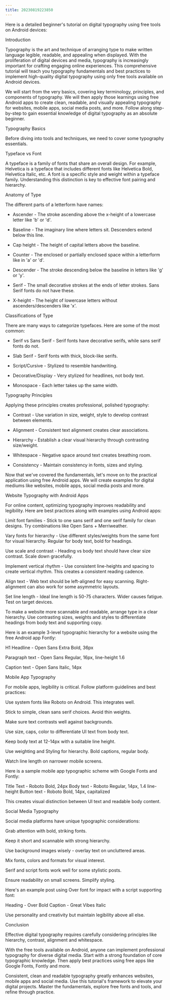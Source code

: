```yaml
---
title: 20230819223850 
---
```


Here is a detailed beginner's tutorial on digital typography using free tools on Android devices:

Introduction

Typography is the art and technique of arranging type to make written language legible, readable, and appealing when displayed. With the proliferation of digital devices and media, typography is increasingly important for crafting engaging online experiences. This comprehensive tutorial will teach you typography fundamentals and best practices to implement high-quality digital typography using only free tools available on Android devices. 

We will start from the very basics, covering key terminology, principles, and components of typography. We will then apply those learnings using free Android apps to create clean, readable, and visually appealing typography for websites, mobile apps, social media posts, and more. Follow along step-by-step to gain essential knowledge of digital typography as an absolute beginner.

Typography Basics

Before diving into tools and techniques, we need to cover some typography essentials.

Typeface vs Font

A typeface is a family of fonts that share an overall design. For example, Helvetica is a typeface that includes different fonts like Helvetica Bold, Helvetica Italic, etc. A font is a specific style and weight within a typeface family. Understanding this distinction is key to effective font pairing and hierarchy.

Anatomy of Type 

The different parts of a letterform have names:

- Ascender - The stroke ascending above the x-height of a lowercase letter like 'b' or 'd'.

- Baseline - The imaginary line where letters sit. Descenders extend below this line. 

- Cap height - The height of capital letters above the baseline.

- Counter - The enclosed or partially enclosed space within a letterform like in 'a' or 'd'.

- Descender - The stroke descending below the baseline in letters like 'g' or 'y'.

- Serif - The small decorative strokes at the ends of letter strokes. Sans Serif fonts do not have these.

- X-height - The height of lowercase letters without ascenders/descenders like 'x'.

Classifications of Type

There are many ways to categorize typefaces. Here are some of the most common:

- Serif vs Sans Serif - Serif fonts have decorative serifs, while sans serif fonts do not.

- Slab Serif - Serif fonts with thick, block-like serifs.

- Script/Cursive - Stylized to resemble handwriting.

- Decorative/Display - Very stylized for headlines, not body text. 

- Monospace - Each letter takes up the same width.

Typography Principles

Applying these principles creates professional, polished typography:

- Contrast - Use variation in size, weight, style to develop contrast between elements.

- Alignment - Consistent text alignment creates clear associations.

- Hierarchy - Establish a clear visual hierarchy through contrasting size/weight.

- Whitespace - Negative space around text creates breathing room.

- Consistency - Maintain consistency in fonts, sizes and styling.

Now that we've covered the fundamentals, let's move on to the practical application using free Android apps. We will create examples for digital mediums like websites, mobile apps, social media posts and more.

Website Typography with Android Apps

For online content, optimizing typography improves readability and legibility. Here are best practices along with examples using Android apps:

Limit font families - Stick to one sans serif and one serif family for clean designs. Try combinations like Open Sans + Merriweather.

Vary fonts for hierarchy - Use different styles/weights from the same font for visual hierarchy. Regular for body text, bold for headings.

Use scale and contrast - Heading vs body text should have clear size contrast. Scale down gracefully.

Implement vertical rhythm - Use consistent line-heights and spacing to create vertical rhythm. This creates a consistent reading cadence.

Align text - Web text should be left-aligned for easy scanning. Right-alignment can also work for some asymmetric layouts.

Set line length - Ideal line length is 50-75 characters. Wider causes fatigue. Test on target devices.

To make a website more scannable and readable, arrange type in a clear hierarchy. Use contrasting sizes, weights and styles to differentiate headings from body text and supporting copy.

Here is an example 3-level typographic hierarchy for a website using the free Android app Fontly:

H1 Headline - Open Sans Extra Bold, 36px 

Paragraph text - Open Sans Regular, 16px, line-height 1.6

Caption text - Open Sans Italic, 14px

Mobile App Typography

For mobile apps, legibility is critical. Follow platform guidelines and best practices:

Use system fonts like Roboto on Android. This integrates well.

Stick to simple, clean sans serif choices. Avoid thin weights.

Make sure text contrasts well against backgrounds.

Use size, caps, color to differentiate UI text from body text.

Keep body text at 12-14px with a suitable line height.

Use weighting and Styling for hierarchy. Bold captions, regular body.

Watch line length on narrower mobile screens.

Here is a sample mobile app typographic scheme with Google Fonts and Fontly:

Title Text - Roboto Bold, 24px
Body text - Roboto Regular, 14px,  1.4 line-height
Button text - Roboto Bold, 14px, capitalized

This creates visual distinction between UI text and readable body content.

Social Media Typography

Social media platforms have unique typographic considerations:

Grab attention with bold, striking fonts.

Keep it short and scannable with strong hierarchy.

Use background images wisely - overlay text on uncluttered areas.

Mix fonts, colors and formats for visual interest.

Serif and script fonts work well for some stylistic posts.

Ensure readability on small screens. Simplify styling.

Here's an example post using Over font for impact with a script supporting font:

Heading - Over Bold 
Caption - Great Vibes Italic

Use personality and creativity but maintain legibility above all else.

Conclusion

Effective digital typography requires carefully considering principles like hierarchy, contrast, alignment and whitespace. 

With the free tools available on Android, anyone can implement professional typography for diverse digital media. Start with a strong foundation of core typographic knowledge. Then apply best practices using free apps like Google Fonts, Fontly and more. 

Consistent, clean and readable typography greatly enhances websites, mobile apps and social media. Use this tutorial's framework to elevate your digital projects. Master the fundamentals, explore free fonts and tools, and refine through practice.